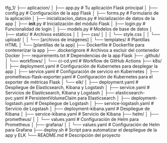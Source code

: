 tfg_1/
├── aplicacion/
│   ├── app.py                         # Tu aplicación Flask principal
│   ├── config.py                      # Configuración de la app Flask
│   ├── forms.py                       # Formulario de la aplicación
│   ├── inicializacion_datos.py        # Inicialización de datos de la app
│   ├── __init__.py                    # Inicialización del módulo Flask
│   ├── login.py                       # Funcionalidad de login
│   ├── models.py                       # Modelos de base de datos
│   ├── static/                         # Archivos estáticos
│   │   ├── css/
│   │   │   └── style.css
│   │   └── upload/
│   │       └── [archivos de imágenes]
│   └── templates/                      # Plantillas HTML
│       └── [plantillas de la app]
├── Dockerfile                          # Dockerfile para contenerizar la app
├── .dockerignore                       # Archivos a excluir del contenedor Docker
├── requirements.txt                    # Dependencias de la app Flask
├── .github/
│   └── workflows/
│       └── ci-cd.yml                    # Workflow de GitHub Actions
├── k8s/
│   ├── deployment.yaml                 # Configuración de Kubernetes para desplegar la app
│   ├── service.yaml                    # Configuración de servicio en Kubernetes
│   ├── prometheus-flask-exporter.yaml  # Configuración de Kubernetes para el exporter de métricas Flask
│   └── elk/
│       ├── deployment.yaml             # Despliegue de Elasticsearch, Kibana y Logstash
│       ├── service.yaml                # Servicios de Elasticsearch, Kibana y Logstash
│       ├── elasticsearch-pvc.yaml      # PersistentVolumeClaim para Elasticsearch
│       ├── deployment-logstash.yaml    # Despliegue de Logstash
│       ├── service-logstash.yaml       # Servicio de Logstash
│       ├── deployment-kibana.yaml      # Despliegue de Kibana
│       ├── service-kibana.yaml         # Servicio de Kibana
├── helm/
│   ├── prometheus/
│   │   └── values.yaml                 # Configuración de Helm para Prometheus
│   ├── grafana/
│   │   └── values.yaml                 # Configuración de Helm para Grafana
├── deploy.sh                           # Script para automatizar el despliegue de la app y ELK
└── README.md                           # Descripción del proyecto
